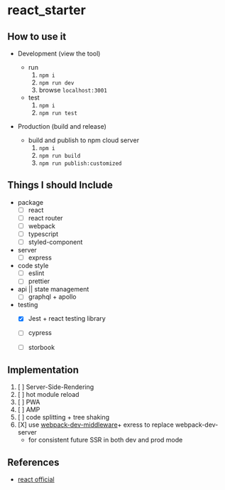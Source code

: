 # react_starter


## How to use it
* Development (view the tool)
    * run
        1. `npm i`
        2. `npm run dev`
        3. browse `localhost:3001`
    * test
        1. `npm i`
        2. `npm run test`

* Production (build and release)
    * build and publish to npm cloud server
        1. `npm i`
        2. `npm run build`
        3. `npm run publish:customized`


## Things I should Include
* package
    * [ ] react
    * [ ] react router
    * [ ] webpack
    * [ ] typescript
    * [ ] styled-component

* server
    * [ ] express

* code style
    * [ ] eslint
    * [ ] prettier

* api || state management
    * [ ] graphql + apollo

* testing
    * [x] Jest + react testing library
    * [ ] cypress
    * [ ] storbook



## Implementation
1. [ ] Server-Side-Rendering
2. [ ] hot module reload
3. [ ] PWA
4. [ ] AMP
5. [ ] code splitting + tree shaking
6. [X] use [webpack-dev-middleware](https://github.com/webpack/webpack-dev-middleware)+ exress to replace webpack-dev-server
    * for consistent future SSR in both dev and prod mode


## References
* [react official](https://reactjs.org/docs/create-a-new-react-app.html)
